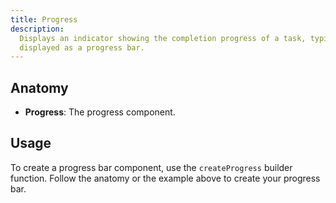 ```yaml
---
title: Progress
description:
  Displays an indicator showing the completion progress of a task, typically
  displayed as a progress bar.
---
```


## Anatomy

- **Progress**: The progress component.

## Usage

To create a progress bar component, use the `createProgress` builder function.
Follow the anatomy or the example above to create your progress bar.
